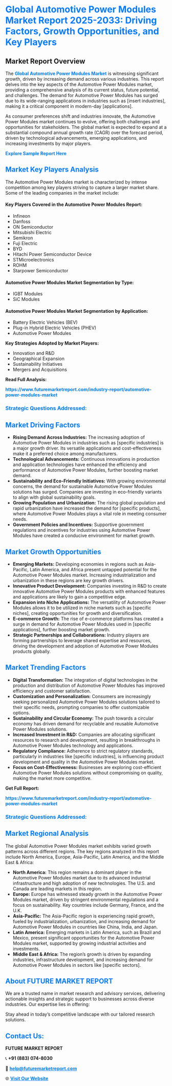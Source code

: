 <h1 style="color: #007BFF;">Global Automotive Power Modules Market Report 2025-2033: Driving Factors, Growth Opportunities, and Key Players</h1>

<section id="overview">
<h2>Market Report Overview</h2>
<p>The <a href="https://www.futuremarketreport.com/industry-report/automotive-power-modules-market" style="color: #007BFF; text-decoration: none;"><strong>Global Automotive Power Modules Market</strong></a> is witnessing significant growth, driven by increasing demand across various industries. This report delves into the key aspects of the Automotive Power Modules market, providing a comprehensive analysis of its current status, future potential, and challenges. The demand for Automotive Power Modules has surged due to its wide-ranging applications in industries such as [insert industries], making it a critical component in modern-day [applications].</p>
<p>As consumer preferences shift and industries innovate, the Automotive Power Modules market continues to evolve, offering both challenges and opportunities for stakeholders. The global market is expected to expand at a substantial compound annual growth rate (CAGR) over the forecast period, driven by technological advancements, emerging applications, and increasing investments by major players.</p>
</section>

<section id="overview">
<p><a href="https://www.futuremarketreport.com/request-sample/reportId=126367" style="color: #007BFF; text-decoration: none;"><strong>Explore Sample Report Here</strong></a></p>
</section>

<section id="key-players">
<h2 style="color: #007BFF;">Market Key Players Analysis</h2>
<p>The Automotive Power Modules market is characterized by intense competition among key players striving to capture a larger market share. Some of the leading companies in the market include:</p>
<h4>Key Players Covered in the Automotive Power Modules Report:</h4>
<ul><li>Infineon</li><li>Danfoss</li><li>ON Semiconductor</li><li>Mitsubishi Electric</li><li>Semikron</li><li>Fuji Electric</li><li>BYD</li><li>Hitachi Power Semiconductor Device</li><li>STMicroelectronics</li><li>ROHM</li><li>Starpower Semiconductor</li></ul>
<h4>Automotive Power Modules Market Segmentation by Type:</h4>
<ul><li>IGBT Modules</li><li>SiC Modules</li></ul>

<h4>Automotive Power Modules Market Segmentation by Application:</h4>
<ul><li>Battery Electric Vehicles (BEV)</li><li>Plug-in Hybrid Electric Vehicles (PHEV)</li><li>Automotive Power Modules</li></ul>
<p><strong>Key Strategies Adopted by Market Players:</strong></p>
<ul>
<li>Innovation and R&D</li>
<li>Geographical Expansion</li>
<li>Sustainability Initiatives</li>
<li>Mergers and Acquisitions</li>
</ul>
</section>

<section>
<p><strong>Read Full Analysis: </strong></p><a href="https://www.futuremarketreport.com/industry-report/automotive-power-modules-market" style="color: #007BFF; text-decoration: none;"><strong>https://www.futuremarketreport.com/industry-report/automotive-power-modules-market</strong></a>
<h3 style="color: #007BFF;">Strategic Questions Addressed:</h3>
</section>

<section id="driving-factors">
<h2 style="color: #007BFF;">Market Driving Factors</h2>
<ul>
<li><strong>Rising Demand Across Industries:</strong> The increasing adoption of Automotive Power Modules in industries such as [specific industries] is a major growth driver. Its versatile applications and cost-effectiveness make it a preferred choice among manufacturers.</li>
<li><strong>Technological Advancements:</strong> Continuous innovations in production and application technologies have enhanced the efficiency and performance of Automotive Power Modules, further boosting market demand.</li>
<li><strong>Sustainability and Eco-Friendly Initiatives:</strong> With growing environmental concerns, the demand for sustainable Automotive Power Modules solutions has surged. Companies are investing in eco-friendly variants to align with global sustainability goals.</li>
<li><strong>Growing Population and Urbanization:</strong> The rising global population and rapid urbanization have increased the demand for [specific products], where Automotive Power Modules plays a vital role in meeting consumer needs.</li>
<li><strong>Government Policies and Incentives:</strong> Supportive government regulations and incentives for industries using Automotive Power Modules have created a conducive environment for market growth.</li>
</ul>
</section>

<section id="growth-opportunities">
<h2 style="color: #007BFF;">Market Growth Opportunities</h2>
<ul>
<li><strong>Emerging Markets:</strong> Developing economies in regions such as Asia-Pacific, Latin America, and Africa present untapped potential for the Automotive Power Modules market. Increasing industrialization and urbanization in these regions are key growth drivers.</li>
<li><strong>Innovative Product Development:</strong> Companies investing in R&D to create innovative Automotive Power Modules products with enhanced features and applications are likely to gain a competitive edge.</li>
<li><strong>Expansion into Niche Applications:</strong> The versatility of Automotive Power Modules allows it to be utilized in niche markets such as [specific niches], creating opportunities for growth and diversification.</li>
<li><strong>E-commerce Growth:</strong> The rise of e-commerce platforms has created a surge in demand for Automotive Power Modules used in [specific applications], further boosting market growth.</li>
<li><strong>Strategic Partnerships and Collaborations:</strong> Industry players are forming partnerships to leverage shared expertise and resources, driving the development and adoption of Automotive Power Modules products globally.</li>
</ul>
</section>

<section id="trending-factors">
<h2 style="color: #007BFF;">Market Trending Factors</h2>
<ul>
<li><strong>Digital Transformation:</strong> The integration of digital technologies in the production and distribution of Automotive Power Modules has improved efficiency and customer satisfaction.</li>
<li><strong>Customization and Personalization:</strong> Consumers are increasingly seeking personalized Automotive Power Modules solutions tailored to their specific needs, prompting companies to offer customizable options.</li>
<li><strong>Sustainability and Circular Economy:</strong> The push towards a circular economy has driven demand for recyclable and reusable Automotive Power Modules solutions.</li>
<li><strong>Increased Investment in R&D:</strong> Companies are allocating significant resources to research and development, resulting in breakthroughs in Automotive Power Modules technology and applications.</li>
<li><strong>Regulatory Compliance:</strong> Adherence to strict regulatory standards, particularly in industries like [specific industries], is influencing product development and quality in the Automotive Power Modules market.</li>
<li><strong>Focus on Cost-Effectiveness:</strong> Businesses are exploring cost-efficient Automotive Power Modules solutions without compromising on quality, making the market more competitive.</li>
</ul>
</section>

<section>
<p><strong>Get Full Report: </strong></p><a href="https://www.futuremarketreport.com/industry-report/automotive-power-modules-market" style="color: #007BFF; text-decoration: none;"><strong>https://www.futuremarketreport.com/industry-report/automotive-power-modules-market</strong></a>
<h3 style="color: #007BFF;">Strategic Questions Addressed:</h3>
</section>


<section id="regional-analysis">
<h2 style="color: #007BFF;">Market Regional Analysis</h2>
<p>The global Automotive Power Modules market exhibits varied growth patterns across different regions. The key regions analyzed in this report include North America, Europe, Asia-Pacific, Latin America, and the Middle East & Africa:</p>
<ul>
<li><strong>North America:</strong> This region remains a dominant player in the Automotive Power Modules market due to its advanced industrial infrastructure and high adoption of new technologies. The U.S. and Canada are leading markets in this region.</li>
<li><strong>Europe:</strong> Europe has witnessed steady growth in the Automotive Power Modules market, driven by stringent environmental regulations and a focus on sustainability. Key countries include Germany, France, and the U.K.</li>
<li><strong>Asia-Pacific:</strong> The Asia-Pacific region is experiencing rapid growth, fueled by industrialization, urbanization, and increasing demand for Automotive Power Modules in countries like China, India, and Japan.</li>
<li><strong>Latin America:</strong> Emerging markets in Latin America, such as Brazil and Mexico, present significant opportunities for the Automotive Power Modules market, supported by growing industrial activities and investments.</li>
<li><strong>Middle East & Africa:</strong> The region’s growth is driven by expanding industries, infrastructure development, and increasing demand for Automotive Power Modules in sectors like [specific sectors].</li>
</ul>
</section>

<footer>
<h2 style="color: #007BFF;">About FUTURE MARKET REPORT</h2>
<p>We are a trusted name in market research and advisory services, delivering actionable insights and strategic support to businesses across diverse industries. Our expertise lies in offering:</p>

<p>Stay ahead in today’s competitive landscape with our tailored research solutions.</p>

<h2 style="color: #007BFF;">Contact Us:</h2>
<p><strong>FUTURE MARKET REPORT</strong></p>
<p>📞 <strong>+91 (883) 074-8030</strong></p>
<p>📧 <strong><a href="mailto:help@futuremarketreport.com" style="color: #007BFF;">help@futuremarketreport.com</a></strong></p>
<p>🌐 <strong><a href="https://www.futuremarketreport.com/" style="color: #007BFF;">Visit Our Website</a></strong></p>
</footer>